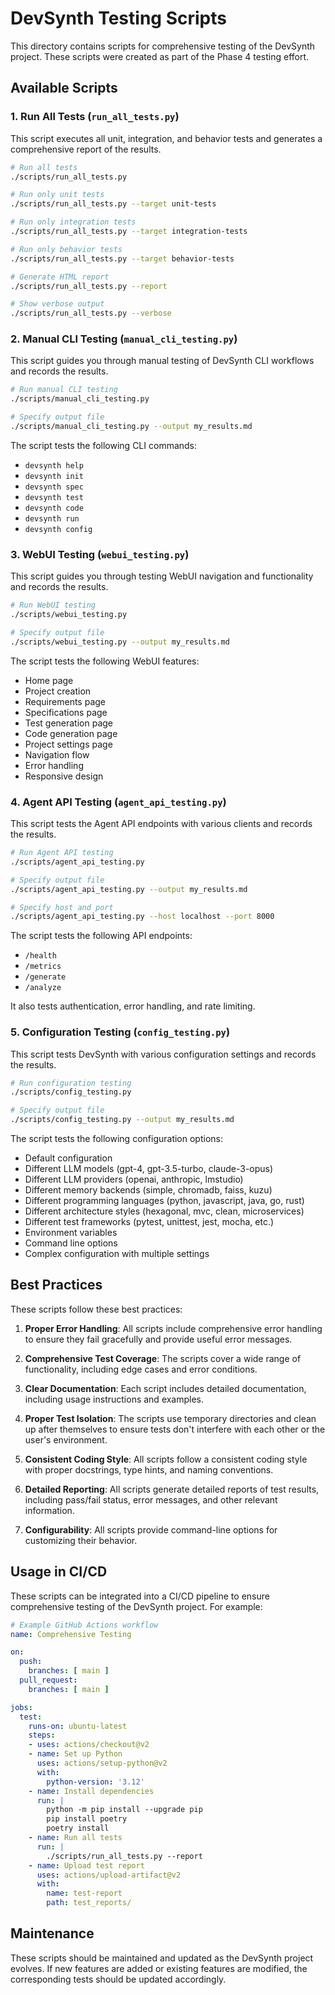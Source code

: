 # DevSynth Testing Scripts

This directory contains scripts for comprehensive testing of the DevSynth project. These scripts were created as part of the Phase 4 testing effort.

## Available Scripts

### 1. Run All Tests (`run_all_tests.py`)

This script executes all unit, integration, and behavior tests and generates a comprehensive report of the results.

```bash
# Run all tests
./scripts/run_all_tests.py

# Run only unit tests
./scripts/run_all_tests.py --target unit-tests

# Run only integration tests
./scripts/run_all_tests.py --target integration-tests

# Run only behavior tests
./scripts/run_all_tests.py --target behavior-tests

# Generate HTML report
./scripts/run_all_tests.py --report

# Show verbose output
./scripts/run_all_tests.py --verbose
```

### 2. Manual CLI Testing (`manual_cli_testing.py`)

This script guides you through manual testing of DevSynth CLI workflows and records the results.

```bash
# Run manual CLI testing
./scripts/manual_cli_testing.py

# Specify output file
./scripts/manual_cli_testing.py --output my_results.md
```

The script tests the following CLI commands:
- `devsynth help`
- `devsynth init`
- `devsynth spec`
- `devsynth test`
- `devsynth code`
- `devsynth run`
- `devsynth config`

### 3. WebUI Testing (`webui_testing.py`)

This script guides you through testing WebUI navigation and functionality and records the results.

```bash
# Run WebUI testing
./scripts/webui_testing.py

# Specify output file
./scripts/webui_testing.py --output my_results.md
```

The script tests the following WebUI features:
- Home page
- Project creation
- Requirements page
- Specifications page
- Test generation page
- Code generation page
- Project settings page
- Navigation flow
- Error handling
- Responsive design

### 4. Agent API Testing (`agent_api_testing.py`)

This script tests the Agent API endpoints with various clients and records the results.

```bash
# Run Agent API testing
./scripts/agent_api_testing.py

# Specify output file
./scripts/agent_api_testing.py --output my_results.md

# Specify host and port
./scripts/agent_api_testing.py --host localhost --port 8000
```

The script tests the following API endpoints:
- `/health`
- `/metrics`
- `/generate`
- `/analyze`

It also tests authentication, error handling, and rate limiting.

### 5. Configuration Testing (`config_testing.py`)

This script tests DevSynth with various configuration settings and records the results.

```bash
# Run configuration testing
./scripts/config_testing.py

# Specify output file
./scripts/config_testing.py --output my_results.md
```

The script tests the following configuration options:
- Default configuration
- Different LLM models (gpt-4, gpt-3.5-turbo, claude-3-opus)
- Different LLM providers (openai, anthropic, lmstudio)
- Different memory backends (simple, chromadb, faiss, kuzu)
- Different programming languages (python, javascript, java, go, rust)
- Different architecture styles (hexagonal, mvc, clean, microservices)
- Different test frameworks (pytest, unittest, jest, mocha, etc.)
- Environment variables
- Command line options
- Complex configuration with multiple settings

## Best Practices

These scripts follow these best practices:

1. **Proper Error Handling**: All scripts include comprehensive error handling to ensure they fail gracefully and provide useful error messages.

2. **Comprehensive Test Coverage**: The scripts cover a wide range of functionality, including edge cases and error conditions.

3. **Clear Documentation**: Each script includes detailed documentation, including usage instructions and examples.

4. **Proper Test Isolation**: The scripts use temporary directories and clean up after themselves to ensure tests don't interfere with each other or the user's environment.

5. **Consistent Coding Style**: All scripts follow a consistent coding style with proper docstrings, type hints, and naming conventions.

6. **Detailed Reporting**: All scripts generate detailed reports of test results, including pass/fail status, error messages, and other relevant information.

7. **Configurability**: All scripts provide command-line options for customizing their behavior.

## Usage in CI/CD

These scripts can be integrated into a CI/CD pipeline to ensure comprehensive testing of the DevSynth project. For example:

```yaml
# Example GitHub Actions workflow
name: Comprehensive Testing

on:
  push:
    branches: [ main ]
  pull_request:
    branches: [ main ]

jobs:
  test:
    runs-on: ubuntu-latest
    steps:
    - uses: actions/checkout@v2
    - name: Set up Python
      uses: actions/setup-python@v2
      with:
        python-version: '3.12'
    - name: Install dependencies
      run: |
        python -m pip install --upgrade pip
        pip install poetry
        poetry install
    - name: Run all tests
      run: |
        ./scripts/run_all_tests.py --report
    - name: Upload test report
      uses: actions/upload-artifact@v2
      with:
        name: test-report
        path: test_reports/
```

## Maintenance

These scripts should be maintained and updated as the DevSynth project evolves. If new features are added or existing features are modified, the corresponding tests should be updated accordingly.